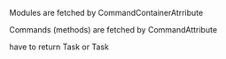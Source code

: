Modules are fetched by CommandContainerAtrribute

Commands (methods) are fetched by CommandAttribute

have to return Task or Task<ICommandResult> 